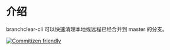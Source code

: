 # 介绍

branchclear-cli 可以快速清理本地或远程已经合并到 master 的分支。

[![Commitizen friendly](https://img.shields.io/badge/commitizen-friendly-brightgreen.svg)](http://commitizen.github.io/cz-cli/)
